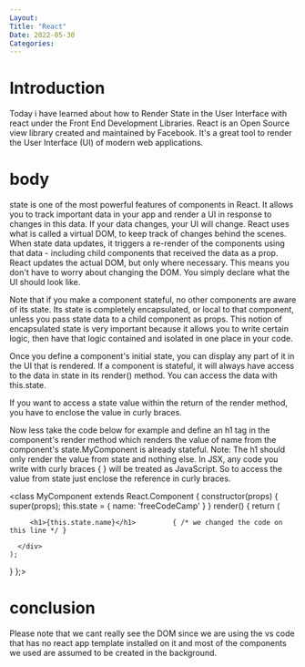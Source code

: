 ```yaml
---
Layout:
Title: "React"
Date: 2022-05-30
Categories:
---
```


# Introduction

Today i have learned about how to Render State in the User Interface
 with react
under the Front End Development Libraries.
React is an Open Source view library created and maintained by Facebook. It's a 
great tool to render the User Interface
(UI) of modern web applications.

# body

state is one of the most powerful features of components in React. It allows you to track important data in your app and render a UI in response to changes in this data. If your data changes, your UI will change. React uses what is called a virtual DOM, to keep track of changes behind the scenes. When state data updates, it triggers a re-render of the components using that data - including child components that received the data as a prop. React updates the actual DOM, but only where necessary. This means you don't have to worry about changing the DOM. You simply declare what the UI should look like.

Note that if you make a component stateful, no other components are aware of its state. Its state is completely encapsulated, or local to that component, unless you pass state data to a child component as props. This notion of encapsulated state is very important because it allows you to write certain logic, then have that logic contained and isolated in one place in your code.

Once you define a component's initial state, you can display any part of it in the UI that is rendered. If a component is stateful, it will always have access to the data in state in its render() method. You can access the data with this.state.

If you want to access a state value within the return of the render method, you have to enclose the value in curly braces.

Now less take the code below for example and define an h1 tag in the component's render method which renders the value of name from the component's state.MyComponent is already stateful.
Note: The h1 should only render the value from state and nothing else. In JSX, any code you write with curly braces { } will be treated as JavaScript. So to access the value from state just enclose the reference in curly braces.

<class MyComponent extends React.Component {
  constructor(props) {
    super(props);
    this.state = {
      name: 'freeCodeCamp'
    }
  }
  render() {
    return (
      <div>
                                    
         <h1>{this.state.name}</h1>         { /* we changed the code on this line */ }
        
      </div>
    );
  }
};>


# conclusion
Please note that  we cant really see the DOM since we are using the 
vs code that has no react app template installed
on it and most of the components we used are assumed to be created in the background.
